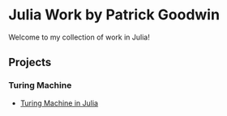 # Julia Work by Patrick Goodwin
Welcome to my collection of work in Julia!

## Projects

### Turing Machine
- [Turing Machine in Julia](https://github.com/pattygcoding/Turing-Machines/tree/main/Julia)
